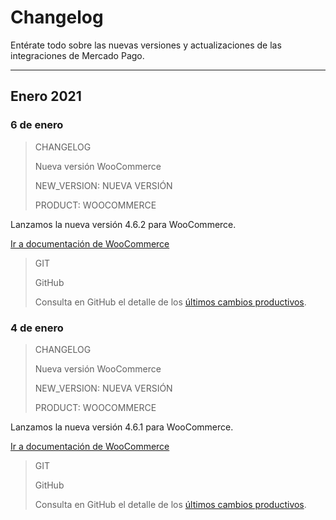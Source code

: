 # Changelog

Entérate todo sobre las nuevas versiones y actualizaciones de las integraciones de Mercado Pago.

---

## Enero 2021

### 6 de enero

> CHANGELOG
>
> Nueva versión WooCommerce
>
> NEW_VERSION: NUEVA VERSIÓN
>
> PRODUCT: WOOCOMMERCE

Lanzamos la nueva versión 4.6.2 para WooCommerce.

[Ir a documentación de WooCommerce](https://www.mercadopago[FAKER][URL][DOMAIN]/developers/es/guides/plugins/woocommerce/introduction/)

> GIT
>
> GitHub
>
> Consulta en GitHub el detalle de los [últimos cambios productivos](https://github.com/mercadopago/cart-woocommerce/releases/tag/v4.6.2).

### 4 de enero

> CHANGELOG
>
> Nueva versión WooCommerce
>
> NEW_VERSION: NUEVA VERSIÓN
>
> PRODUCT: WOOCOMMERCE

Lanzamos la nueva versión 4.6.1 para WooCommerce.

[Ir a documentación de WooCommerce](https://www.mercadopago[FAKER][URL][DOMAIN]/developers/es/guides/plugins/woocommerce/introduction/)

> GIT
>
> GitHub
>
> Consulta en GitHub el detalle de los [últimos cambios productivos](https://github.com/mercadopago/cart-woocommerce/releases/tag/v4.6.1).